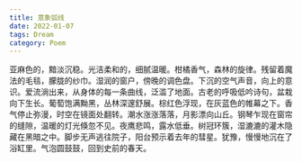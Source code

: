 ```yaml
---
title: 意象弧线
date: 2022-01-07
tags: Dream
category: Poem
---
```

亚麻色的，黯淡沉稳。光洁柔和的，细腻温暖。柑橘香气，森林的旋律。残留着魔法的毛毯，朦胧的纱巾。湿润的窗户，傍晚的调色盘。下沉的空气声音，向上的意识。爱流淌出来，从身体的每一条曲线，泛滥了地面。古老的呼吸低吟诗句，盆栽向下生长。葡萄饱满黝黑，丛林深邃舒展。棕红色浮现，在灰蓝色的帷幕之下。香气停止弥漫，时空在镜面处翻转。潮水涨涨落落，月影漂向山丘。钢琴乍现在窗帘的缝隙，温暖的灯光倏忽不见。夜鹰悲鸣，露水低垂。树冠环簇，湿漉漉的灌木隐藏在黑暗之中。脚步无声逃往院子，阳台预示着去年的彗星。犹豫，慢慢地沉在了浴缸里。气泡圆鼓鼓，回到史前的春天。